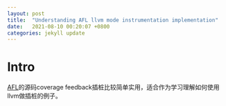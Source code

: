 ```yaml
---
layout: post
title:  "Understanding AFL llvm mode instrumentation implementation"
date:   2021-08-10 00:20:07 +0800
categories: jekyll update
---
```


# Intro
[AFL](https://github.com/google/AFL)的源码coverage feedback插桩比较简单实用，适合作为学习理解如何使用llvm做插桩的例子。